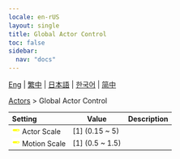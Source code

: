 ```yaml
---
locale: en-rUS
layout: single
title: Global Actor Control
toc: false
sidebar:
  nav: "docs"
---
```

[Eng](/dancexr/menu/2025.4/actors/global_actor_control) | [繁中](/tw/dancexr/menu/2025.4/actors/global_actor_control) | [日本語](/jp/dancexr/menu/2025.4/actors/global_actor_control) | [한국어](/kr/dancexr/menu/2025.4/actors/global_actor_control) | [简中](/zh/dancexr/menu/2025.4/actors/global_actor_control)

[Actors](../menu#Actors) > Global Actor Control



| Setting | Value | Description |
| :--- | --- | :--- |
|<nobr><img src="/images/icon/ic_slider.png" alt="slider icon"/> Actor Scale</nobr>| [1] (0.15 ~ 5) | 
|<nobr><img src="/images/icon/ic_slider.png" alt="slider icon"/> Motion Scale</nobr>| [1] (0.5 ~ 1.5) | 
